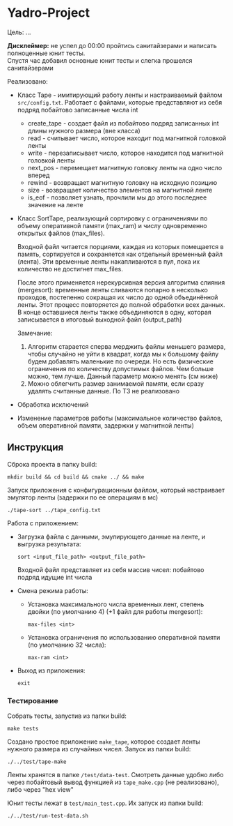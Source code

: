 # Yadro-Project
Цель: ...

**Дисклеймер:** не успел до 00:00 пройтись санитайзерами и написать полноценные юнит тесты.\
Спустя час добавил основные юнит тесты и слегка прошелся санитайзерами

Реализовано:
* Класс Tape - имитирующий работу ленты и настраиваемый файлом `src/config.txt`. Работает с файлами, которые представляют из себя подряд побайтово записанные числа int
    * create_tape - создает файл из побайтово подряд записанных int длины нужного размера (вне класса)
    * read - считывает число, которое находит под магнитной головкой ленты
    * write - перезаписывает число, которое находится под магнитной головкой ленты
    * next_pos - перемещает магнитную головку ленты на одно число вперед
    * rewind - возвращает магнитную головку на исходную позицию
    * size - возвращает количество элементов на магнитной ленте
    * is_eof - позволяет узнать, прочлили мы до этого последнее значение на ленте
* Класс SortTape, реализующий сортировку с ограничениями по объему оперативной памяти (max_ram) и числу одновременно открытых файлов (max_files).

    Входной файл читается порциями, каждая из которых помещается в память, сортируется и сохраняется как отдельный временный файл (лента). Эти временные ленты накапливаются в пул, пока их количество не достигнет max_files.

    После этого применяется нерекурсивная версия алгоритма слияния (mergesort): временные ленты сливаются попарно в несколько проходов, постепенно сокращая их число до одной объединённой ленты. Этот процесс повторяется до полной обработки всех данных. В конце оставшиеся ленты также объединяются в одну, которая записывается в итоговый выходной файл (output_path)      

    Замечание: 
    1) Алгоритм старается сперва мерджить файлы меньшего размера, чтобы случайно не уйти в квадрат, когда мы к большому файлу будем добавлять маленькие по очереди. Но есть физические ограничения по количеству допустимых файлов. Чем больше можно, тем лучше. Данный параметр можно менять (см ниже)
    2) Можно облегчить размер занимаемой памяти, если сразу удалять считанные данные. По ТЗ не реализовано

* Обработка исключений
* Изменение параметров работы (максимальное количество файлов, объем оперативной памяти, задержки у магнитной ленты)

## Инструкция

Сброка проекта в папку build:
```shell
mkdir build && cd build && cmake ../ && make
```

Запуск приложения с конфигурационным файлом, который настраивает эмулятор ленты (задержки по ее операциям в мс)
```shell
./tape-sort ../tape_config.txt
```

Работа с приложением:
* Загрузка файла с данными, эмулирующего данные на ленте, и выгрузка результата:
    ```shell
    sort <input_file_path> <output_file_path>
    ```

    Входной файл представляет из себя массив чисел: побайтово подряд идущие int числа
* Смена режима работы:
    * Установка максимального числа временных лент, степень двойки (по умолчанию 4) (+1 файл для работы mergesort):
        ```shell
        max-files <int>
        ```
    * Установка ограничения по использованию оперативной памяти (по умолчанию 32 числа):
        ```shell
        max-ram <int>
        ```
* Выход из приложения:
    ```shell
    exit
    ```

### Тестирование
Собрать тесты, запустив из папки build:
```shell
make tests
```

Создано простое приложение `make_tape`, которое создает ленты нужного размера из случайных чисел. Запуск из папки build:
```shell
./../test/tape-make
```

Ленты хранятся в папке `/test/data-test`. Смотреть данные удобно либо через побайтовый вывод функцией из `tape_make.cpp` (не реализовано), либо через "hex view"

Юнит тесты лежат в `test/main_test.cpp`. Их запуск из папки build:
```shell
./../test/run-test-data.sh
```